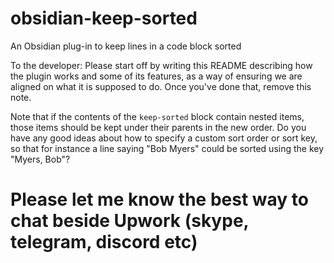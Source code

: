 # obsidian-keep-sorted

An Obsidian plug-in to keep lines in a code block sorted

To the developer: Please start off by writing this README describing how the plugin works and some of its features, as a way of ensuring we are aligned on what it is supposed to do. Once you've done that, remove this note.

Note that if the contents of the `keep-sorted` block contain nested items, those items should be kept under their parents in the new order.
Do you have any good ideas about how to specify a custom sort order or sort key, so that for instance a line saying "Bob Myers" could be sorted using the key "Myers, Bob"?

# Please let me know the best way to chat beside Upwork (skype, telegram, discord etc)

